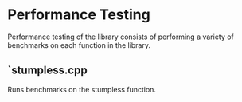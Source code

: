 # Performance Testing

Performance testing of the library consists of performing a variety of
benchmarks on each function in the library.

## `stumpless.cpp

Runs benchmarks on the stumpless function.
